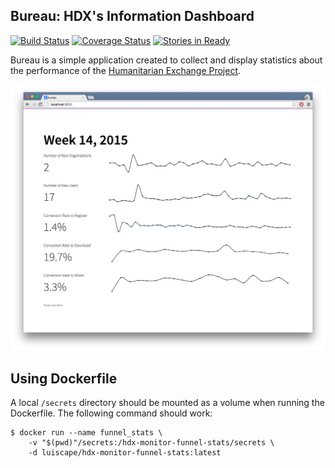 ## Bureau: HDX's Information Dashboard
[![Build Status](https://travis-ci.org/luiscape/bureau.svg?branch=master)](https://travis-ci.org/luiscape/bureau) [![Coverage Status](https://coveralls.io/repos/luiscape/bureau/badge.svg)](https://coveralls.io/r/luiscape/bureau) [![Stories in Ready](https://badge.waffle.io/luiscape/bureau.svg)](http://waffle.io/luiscape/bureau)


Bureau is a simple application created to collect and display statistics about the performance of the [Humanitarian Exchange Project](http://hdx.rwlabs.org).

!["Application v.0.1.0"](docs/screen_grab_v.0.1.0.png)


## Using Dockerfile
A local `/secrets` directory should be mounted as a volume when running the Dockerfile. The following command should work:

```shell
$ docker run --name funnel_stats \
    -v "$(pwd)"/secrets:/hdx-monitor-funnel-stats/secrets \
    -d luiscape/hdx-monitor-funnel-stats:latest
```